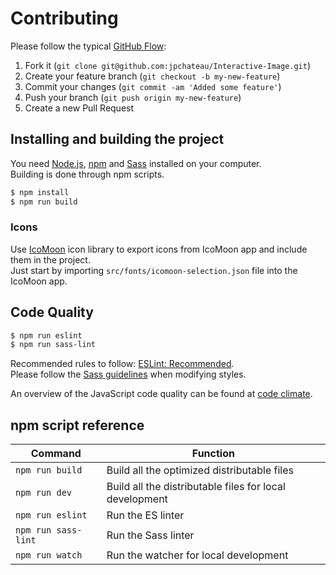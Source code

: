 # Contributing

Please follow the typical [GitHub Flow](https://guides.github.com/introduction/flow/):

1. Fork it (`git clone git@github.com:jpchateau/Interactive-Image.git`)
2. Create your feature branch (`git checkout -b my-new-feature`)
3. Commit your changes (`git commit -am 'Added some feature'`)
4. Push your branch (`git push origin my-new-feature`)
5. Create a new Pull Request

## Installing and building the project

You need [Node.js](https://nodejs.org/), [npm](https://www.npmjs.com/) and [Sass](https://sass-lang.com/) installed on your computer.  
Building is done through npm scripts.

```sh
$ npm install
$ npm run build
```

### Icons

Use [IcoMoon](https://icomoon.io/) icon library to export icons from IcoMoon app and include them in the project.  
Just start by importing `src/fonts/icomoon-selection.json` file into the IcoMoon app.

## Code Quality

```sh
$ npm run eslint
$ npm run sass-lint
```

Recommended rules to follow: [ESLint: Recommended](https://eslint.org/docs/rules/).  
Please follow the [Sass guidelines](https://sass-guidelin.es/) when modifying styles.

An overview of the JavaScript code quality can be found at [code climate](https://codeclimate.com/github/jpchateau/Interactive-Image).

## npm script reference

| Command             | Function                                                |
| ------------------- | ------------------------------------------------------- |
| `npm run build`     | Build all the optimized distributable files             |
| `npm run dev`       | Build all the distributable files for local development |
| `npm run eslint`    | Run the ES linter                                       |
| `npm run sass-lint` | Run the Sass linter                                     |
| `npm run watch`     | Run the watcher for local development                   |